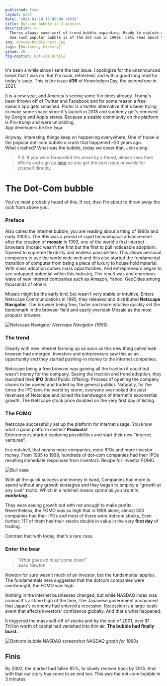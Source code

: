 ```yaml
---
published: true
layout: post
date: '2021-01-18 15:00:00 +0530'
title: Dot com bubble in 3 minutes
description: >-
  Theres always some sort of trend bubble expanding. Ready to explode at once.
  One such popular bubble is of the dot com in 1990s. Lets read about that
img: dotcom-bubble-hero.jpg
tags: [Business, History]
issue: 36
fig-caption: Dot-com Bubble
---
```

It's been a while since I sent the last issue. I apologize for the unannounced break that I was on. But I'm back, refreshed. and with a good long read for today's issue. This is the issue **#36** of Knowledge•Day, the second one in 2021.

It is a new year, and America's seeing some fun times already. Trump's been thrown off of Twitter and Facebook and for some reason a free speach app gets smashed. _Parler_ is a twitter alternative that's been trying to make some space since it's launch in 2018 and suddenly get's removed by Google and Apple stores. Because a sizable community on the platform is Pro-trump and were unionizing.  
App developers be like ­Ъци

Anyway, interesting things keep on happening everywhere, One of those is the popular dot-com bubble a crash that happened ~20 years ago.   
What crashed? What was the bubble, today we cover that. Join along.  

> P.S. If you were forwarded this email by a friend, please save their efforts and sign up [here](https://knowledgeday.in) so you get the next issue onwards for yourself directly.

# The Dot-Com bubble
You've most probably heard of this. If not, then I'm about to throw away the rock from above you.  

### Preface
Also called the internet bubble, you are reading about a thing of 1990s and early 2000s. The 90s was a period of rapid technological advancement after the creation of **mosaic** in 1993, one of the world's first internet browsers (mosaic wasn't the first but the first to pull noticeable adoption). Opened to supreme flexibility and endless possibilities. This allows personal computers to use the world wide web and this also started the fundamental transition of computer from being a piece of luxury to house hold material.    
With mass adoption comes mass opportunities. And entrepreneurs began to see untapped potential within this industry, The result was and enormous wave of new internet companies such as Amazon, Yahoo, GeoCities among thousands of others.

Mosaic might be the early bird, but wasn't very stable or intuitive. Enters Netscape Communications in 1995, they released and distributed **Netscape Navigator**. The browser being free, faster and more intuitive quickly set the benchmark in the browser field and easily overtook Mosaic as the most propular browser. 

![Netscape Navigator](https://d2bs8hqp6qvsw6.cloudfront.net/article/images/750x750/dimg/netscape-2.jpg)
_Netscape Navigator (1995)_

### The trend
Clearly with new internet forming up as soon as this new thing called web browser had emerged. Investors and entrpreneurs saw this as an opportunity and they started pushing-in money to the internet companies.  

Netscape being a free browser was gaining all the traction it could but wasn't money for the company. Seeing the traction and trend adoption, they launched their **IPO** (Initial Public Offering: Process of opening the company shares to be owned and traded by the general public). Naturally, for the times the IPO took the world by storm, everyone overlooked the past revenues of Netscape and joined the bandwagon of internet's exponential growth. The Netscape stock price doubled on the very first day of listing.  

### The FOMO
Netscape successfully set up the platform for internet usage. You know what a good platform invites? **Products!**  
Entrereneurs started exploring possibilities and start their new "internet ventures".  

In a nutshell, that means more companies, more IPOs and more investor money. From 1995 to 1999, hundreds of dot-com companies had their IPOs resulting immediate responses from investors. Recipe for investor FOMO.    

![Bull case](https://i0.wp.com/ninjatrader.com/blog/wp-content/uploads/2019/06/Bullish-Trend-hero-011519.png)

With all the quick success and money in hand, Companies had more to spend without any growth strategies and they began to employ a "growth at any cost" tactic. Which in a nutshell means _spend all you want in **marketing**_.

They were seeing growth but with not enough to make profits. Nevertheless, the FOMO was so high that in 1999 alone, almost 500 companies had their IPOs and most of those were dotcom stocks, Even further: 117 of them had their stocks double in value in the very **first day** of trading.  

Contrast that with today, that's a rare case.  

### Enter the bear
> "_What goes up must come down_"  
Issac Newton

Newton for sure wasn't much of an investor, but the fundamental applies. The fundamentals here suggested that the dotcom companies were overbrought, the FOMO was high.

Nothing in the internet businesses changed, but while NASDAQ index was around it's all time high of the time, The Japanese government accounced that Japan's economy had entered a recession. Recession is a large-scale event that affects investors' confidence globally. And that's what happened.

It triggered the mass sell-off of stocks and by the end of 2001, over $1 Trillion worth of capital had vanished into thin air. **The bubble had finally burst.**

![Dotcom bubble NASDAQ screenshot](https://media.warriortrading.com/2020/01/Dotcom.png)
_NASDAQ graph for 1990s_

## Finis
By 2002, the market had fallen 85%, to slowly recover back by 2015. And with that our story has come to an end too. This was the dot-com-bubble in 3 minutes.
